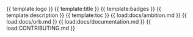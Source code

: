 {{ template:logo }}
{{ template:title }}
{{ template:badges }}
{{ template:description }}
{{ template:toc }}
{{ load:docs/ambition.md }}
{{ load:docs/orb.md }}
{{ load:docs/documentation.md }}
{{ load:CONTRIBUTING.md }}
